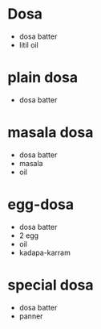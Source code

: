 # Dosa 

* dosa batter
* litil oil

# plain dosa

* dosa batter

# masala dosa

* dosa batter 
* masala
* oil

# egg-dosa

* dosa batter
* 2 egg
* oil
* kadapa-karram
 
# special dosa

* dosa batter
* panner